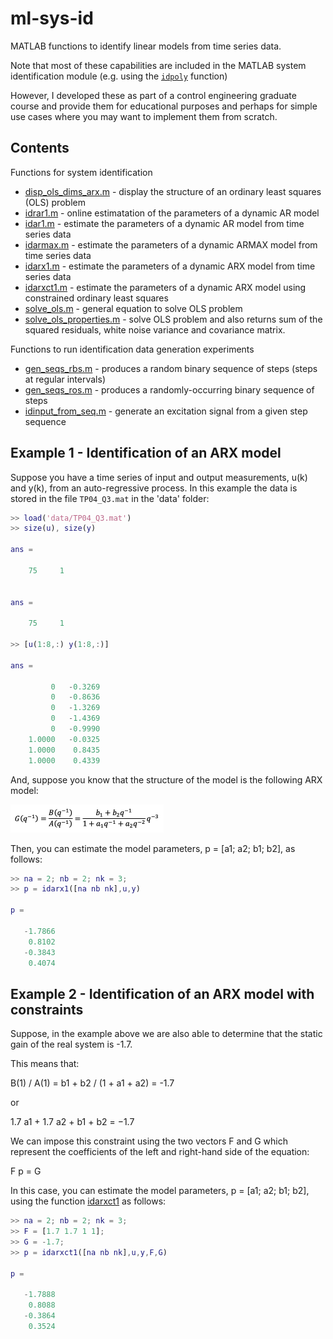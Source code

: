 # ml-sys-id
MATLAB functions to identify linear models from time series data.

Note that most of these capabilities are included in the MATLAB system identification module (e.g. using the [`idpoly`](https://www.mathworks.com/help/ident/ref/idpoly.html) function)

However, I developed these as part of a control engineering graduate course and provide them for educational purposes and perhaps for simple use cases where you may want to implement them from scratch.

## Contents

Functions for system identification
- [disp_ols_dims_arx.m](disp_ols_dims_arx.m) - display the structure of an ordinary least squares (OLS) problem
- [idrar1.m](idrar1.m) - online estimatation of the parameters of a dynamic AR model
- [idar1.m](idar1.m) - estimate the parameters of a dynamic AR model from time series data
- [idarmax.m](idarmax.m) - estimate the parameters of a dynamic ARMAX model from time series data
- [idarx1.m](idarx1.m) - estimate the parameters of a dynamic ARX model from time series data
- [idarxct1.m](idarxct1.m) - estimate the parameters of a dynamic ARX model using constrained ordinary least squares
- [solve_ols.m](solve_ols.m) - general equation to solve OLS problem
- [solve_ols_properties.m](solve_ols_properties.m) - solve OLS problem and also returns sum of the squared residuals, white noise variance and covariance matrix.

Functions to run identification data generation experiments
- [gen_seqs_rbs.m](gen_seqs_rbs.m) - produces a random binary sequence of steps (steps at regular intervals)
- [gen_seqs_ros.m](gen_seqs_ros.m) - produces a randomly-occurring binary sequence of steps
- [idinput_from_seq.m](idinput_from_seq.m) - generate an excitation signal from a given step sequence 


## Example 1 - Identification of an ARX model

Suppose you have a time series of input and output measurements, u(k) and y(k), from an auto-regressive process. In this example the data is stored in the file `TP04_Q3.mat` in the 'data' folder:

```MATLAB
>> load('data/TP04_Q3.mat')
>> size(u), size(y)

ans =

    75     1


ans =

    75     1

>> [u(1:8,:) y(1:8,:)]

ans =

         0   -0.3269
         0   -0.8636
         0   -1.3269
         0   -1.4369
         0   -0.9990
    1.0000   -0.0325
    1.0000    0.8435
    1.0000    0.4339

```

And, suppose you know that the structure of the model is the following ARX model:

<img src='images/arx-model.png' width=245>

Then, you can estimate the model parameters, p = [a1; a2; b1; b2], as follows:

```MATLAB
>> na = 2; nb = 2; nk = 3;
>> p = idarx1([na nb nk],u,y)

p =

   -1.7866
    0.8102
   -0.3843
    0.4074

```

## Example 2 - Identification of an ARX model with constraints

Suppose, in the example above we are also able to determine that the static gain of the real system is -1.7.

This means that:

B(1) / A(1) = b1 + b2 / (1 + a1 + a2) = -1.7

or

1.7 a1 + 1.7 a2 + b1 + b2 = −1.7

We can impose this constraint using the two vectors F and G which represent the coefficients of the left and right-hand side of the equation:

F p = G

In this case, you can estimate the model parameters, p = [a1; a2; b1; b2], using the function [idarxct1](idarxct1.m) as follows:

```MATLAB
>> na = 2; nb = 2; nk = 3;
>> F = [1.7 1.7 1 1];
>> G = -1.7;
>> p = idarxct1([na nb nk],u,y,F,G)

p =

   -1.7888
    0.8088
   -0.3864
    0.3524

```

